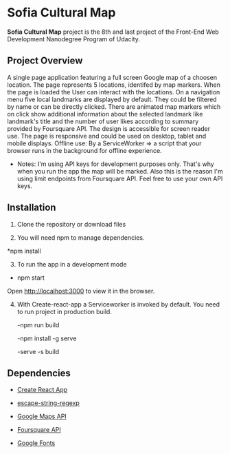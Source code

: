 # Sofia Cultural Map

**Sofia Cultural Map** project is the 8th and last project of the Front-End Web Development Nanodegree Program of Udacity.

## Project Overview

A single page application featuring a full screen Google map of a choosen location. The page represents 5 locations, identifed by map markers. When the page is loaded the User can interact with the locations. On a navigation menu five local landmarks are displayed by default. They could be filtered by name or can be directly clicked. There are animated map markers which on click show additional information about the selected landmark like landmark's title and the number of user likes according to summary provided by Foursquare API.
The design is accessible for screen reader use.
The page is responsive and could be used on desktop, tablet and mobile displays.
Offline use: By a ServiceWorker => a script that your browser runs in the background for offline experience.

* Notes: I'm using API keys for development purposes only. That's why when you run the app the map will be marked. Also this is the reason I'm using limit endpoints from Foursquare API. Feel free to use your own API keys.

## Installation

1. Clone the repository or download files

2. You will need npm to manage dependencies.

*npm install

3. To run the app in a development mode

* npm start

Open [http://localhost:3000](http://localhost:3000) to view it in the browser.

4. With  Create-react-app a Serviceworker is invoked by default. You need to run project in production build.

    -npm run build

    -npm install -g serve

    -serve -s build

## Dependencies

* [Create React App](https://github.com/facebookincubator/create-react-app)

* [escape-string-regexp](https://www.npmjs.com/package/escape-string-regexp)

* [Google Maps API](https://cloud.google.com/maps-platform/)

* [Foursquare API](https://foursquare.com/developers/apps)

* [Google Fonts](https://fonts.google.com/)
